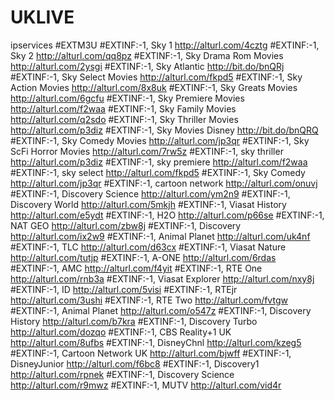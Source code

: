# UKLIVE
ipservices
#EXTM3U
#EXTINF:-1, Sky 1
http://alturl.com/4cztg
#EXTINF:-1, Sky 2
http://alturl.com/qq8pz
#EXTINF:-1, Sky Drama Rom Movies
http://alturl.com/2ysgi
#EXTINF:-1, Sky Atlantic
http://bit.do/bnQRj
#EXTINF:-1, Sky Select Movies
http://alturl.com/fkpd5
#EXTINF:-1, Sky Action Movies
http://alturl.com/8x8uk
#EXTINF:-1, Sky Greats Movies
http://alturl.com/6gcfu
#EXTINF:-1, Sky Premiere Movies
http://alturl.com/f2waa
#EXTINF:-1, Sky Family Movies
http://alturl.com/q2sdo
#EXTINF:-1, Sky Thriller Movies
http://alturl.com/p3diz
#EXTINF:-1, Sky Movies Disney
http://bit.do/bnQRQ
#EXTINF:-1, Sky Comedy Movies
http://alturl.com/jp3qr
#EXTINF:-1, Sky ScFi Horror Movies
http://alturl.com/7rw5z
#EXTINF:-1, sky thriller
http://alturl.com/p3diz
#EXTINF:-1, sky premiere
http://alturl.com/f2waa
#EXTINF:-1,  sky select
http://alturl.com/fkpd5
#EXTINF:-1, Sky Comedy
http://alturl.com/jp3qr
#EXTINF:-1, cartoon network
http://alturl.com/onuvj
#EXTINF:-1, Discovery Science
http://alturl.com/ym2n9
#EXTINF:-1, Discovery World
http://alturl.com/5mkjh
#EXTINF:-1, Viasat History
http://alturl.com/e5ydt
#EXTINF:-1, H2O
http://alturl.com/p66se
#EXTINF:-1, NAT GEO
http://alturl.com/zbw8j
#EXTINF:-1, Discovery
http://alturl.com/ix2w9
#EXTINF:-1, Animal Planet
http://alturl.com/uk4nf
#EXTINF:-1, TLC
http://alturl.com/d63cx
#EXTINF:-1, Viasat Nature
http://alturl.com/tutjp
#EXTINF:-1, A-ONE
http://alturl.com/6rdas
#EXTINF:-1, AMC
http://alturl.com/f4yit
#EXTINF:-1, RTE One
http://alturl.com/rnb3a
#EXTINF:-1, Viasat Explorer
http://alturl.com/nxy8j
#EXTINF:-1, ID
http://alturl.com/5visi
#EXTINF:-1, RTEjr
http://alturl.com/3ushi
#EXTINF:-1, RTE Two
http://alturl.com/fvtgw
#EXTINF:-1, Animal Planet
http://alturl.com/o547z
#EXTINF:-1, Discovery History
http://alturl.com/b7kra
#EXTINF:-1, Discovery Turbo
http://alturl.com/dozqo
#EXTINF:-1, CBS Reality+1 UK
http://alturl.com/8ufbs
#EXTINF:-1, DisneyChnl
http://alturl.com/kzeg5
#EXTINF:-1, Cartoon Network UK
http://alturl.com/bjwff
#EXTINF:-1, DisneyJunior
http://alturl.com/f6bc8
#EXTINF:-1, Discovery1
http://alturl.com/rpnek
#EXTINF:-1, Discovery Science
http://alturl.com/r9mwz
#EXTINF:-1, MUTV
http://alturl.com/vid4r
